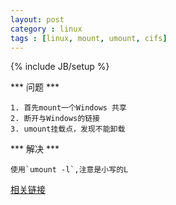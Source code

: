 ```yaml
---
layout: post
category : linux
tags : [linux, mount, umount, cifs]
---
```

{% include JB/setup %}

*** 问题 ***

	1. 首先mount一个Windows 共享
	2. 断开与Windows的链接
	3. umount挂载点，发现不能卸载

*** 解决 ***

	使用`umount -l`,注意是小写的L

[相关链接](http://stackoverflow.com/questions/40317/force-unmount-of-nfs-mounted-directory)


